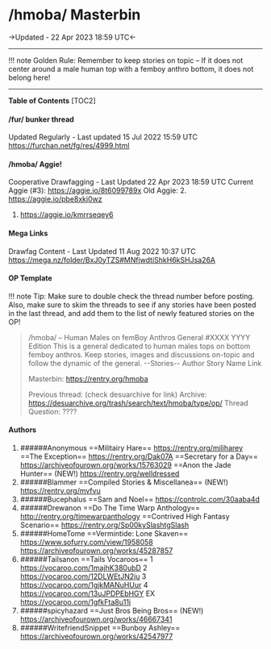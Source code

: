 # /hmoba/ Masterbin
->Updated - 22 Apr 2023 18:59 UTC<-
***
!!! note Golden Rule: 
	Remember to keep stories on topic – If it does not center around a male human top with a femboy anthro bottom, it does not belong here!
***
**Table of Contents**
[TOC2]
#### /fur/ bunker thread
Updated Regularly - Last updated 15 Jul 2022 15:59 UTC
	https://furchan.net/fg/res/4999.html
#### /hmoba/ Aggie!
Cooperative Drawfagging - Last Updated 22 Apr 2023 18:59 UTC
Current Aggie (#3): https://aggie.io/8t6099789x
Old Aggie:
2. https://aggie.io/pbe8xkj0wz
1. https://aggie.io/kmrrseqey6
#### Mega Links
Drawfag Content - Last Updated  11 Aug 2022 10:37 UTC
https://mega.nz/folder/BxJ0yTZS#MNfjwdtiShkH6kSHJsa26A
#### OP Template
!!! note Tip:
	Make sure to double check the thread number before posting. Also, make sure to skim the threads to see if any stories have been posted in the last thread, and add them to the list of newly featured stories on the OP!
>/hmoba/ – Human Males on femBoy Anthros General #XXXX
>YYYY Edition
>This is a general dedicated to human males tops on bottom femboy anthros. Keep stories, images and discussions on-topic and follow the dynamic of the general.
> --Stories--
>Author
>Story Name
>Link
>
>Masterbin: https://rentry.org/hmoba
>
>Previous thread: (check desuarchive for link)
>Archive: https://desuarchive.org/trash/search/text/hmoba/type/op/
>Thread Question: ????
#### Authors
1. ######Anonymous
	==Militairy Hare==
https://rentry.org/miliharey 
	==The Exception== 
https://rentry.org/Dak07A
	==Secretary for a Day==
https://archiveofourown.org/works/15763029
	==Anon the Jade Hunter== (NEW!)
https://rentry.org/welldressed
2. ######Blammer 
	==Compiled Stories & Miscellanea== (NEW!)
https://rentry.org/mvfvu
3. ######Bucephalus
	==Sam and Noel==
https://controlc.com/30aaba4d
4. ######Drewanon
	==Do The Time Warp Anthology==
http://rentry.org/timewarpanthology
	==Contrived High Fantasy Scenario==
https://rentry.org/Sp00kySlashtgSlash
5. ######HomeTome
	==Vermintide: Lone Skaven==
https://www.sofurry.com/view/1958058
https://archiveofourown.org/works/45287857
6. ######Tailsanon
	==Tails Vocaroos==
1 https://vocaroo.com/1majhK380ubD
2 https://vocaroo.com/12DLWEtJN2ju
3 https://vocaroo.com/1gjkMANuHUur
4 https://vocaroo.com/13uJPDPEbHGY
EX https://vocaroo.com/1gfkFta8u11j
7. ######spicyhazard
	==Just Bros Being Bros== (NEW!)
https://archiveofourown.org/works/46667341 
8. ######WritefriendSnippet
	==Bunboy Ashley==
https://archiveofourown.org/works/42547977
